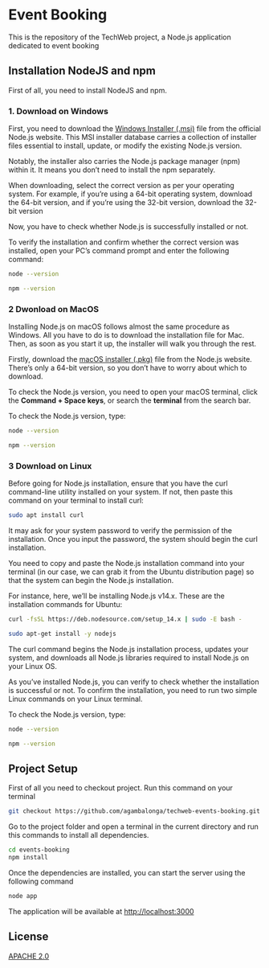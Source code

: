# Event Booking
This is the repository of the TechWeb project, a Node.js application dedicated to event booking

## Installation NodeJS and npm

First of all, you need to install NodeJS and npm.

### 1. Download on Windows
First, you need to download the [Windows Installer (.msi)](https://nodejs.org/en/download) file from the official Node.js website. This MSI installer database carries a collection of installer files essential to install, update, or modify the existing Node.js version.

Notably, the installer also carries the Node.js package manager (npm) within it. It means you don’t need to install the npm separately.

When downloading, select the correct version as per your operating system. For example, if you’re using a 64-bit operating system, download the 64-bit version, and if you’re using the 32-bit version, download the 32-bit version

Now, you have to check whether Node.js is successfully installed or not.

To verify the installation and confirm whether the correct version was installed, open your PC’s command prompt and enter the following command:

```bash
node --version
```
```bash
npm --version
```

### 2 Dwonload on MacOS
Installing Node.js on macOS follows almost the same procedure as Windows. All you have to do is to download the installation file for Mac. Then, as soon as you start it up, the installer will walk you through the rest.

Firstly, download the [macOS installer (.pkg)](https://nodejs.org/en/download) file from the Node.js website. There’s only a 64-bit version, so you don’t have to worry about which to download.

To check the Node.js version, you need to open your macOS terminal, click the **Command + Space keys**, or search the **terminal** from the search bar.

To check the Node.js version, type:

```bash
node --version
```
```bash
npm --version
```

### 3 Download on Linux
Before going for Node.js installation, ensure that you have the curl command-line utility installed on your system. If not, then paste this command on your terminal to install curl:

```bash
sudo apt install curl
```
It may ask for your system password to verify the permission of the installation. Once you input the password, the system should begin the curl installation.

You need to copy and paste the Node.js installation command into your terminal (in our case, we can grab it from the Ubuntu distribution page) so that the system can begin the Node.js installation.

For instance, here, we’ll be installing Node.js v14.x. These are the installation commands for Ubuntu:

```bash
curl -fsSL https://deb.nodesource.com/setup_14.x | sudo -E bash -
```

```bash
sudo apt-get install -y nodejs
```

The curl command begins the Node.js installation process, updates your system, and downloads all Node.js libraries required to install Node.js on your Linux OS.

As you’ve installed Node.js, you can verify to check whether the installation is successful or not. To confirm the installation, you need to run two simple Linux commands on your Linux terminal.

To check the Node.js version, type:

```bash
node --version
```
```bash
npm --version
```

## Project Setup
First of all you need to checkout project. Run this command on your terminal

```bash
git checkout https://github.com/agambalonga/techweb-events-booking.git
```

Go to the project folder and open a terminal in the current directory and run this commands to install all dependencies.

```bash
cd events-booking
npm install
```

Once the dependencies are installed, you can start the server using the following command

```bash
node app
```

The application will be available at [http://localhost:3000](http://localhost:3000)



## License

[APACHE 2.0](doc:LICENSE)
